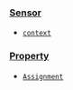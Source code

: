 ### [Sensor](https://github.com/kordjamshidi/RelationalGraph/wiki/Dev-%7C-Sensor)
* [`context`](https://github.com/kordjamshidi/RelationalGraph/wiki/Dev-%7C-Sensor-%7C-context)

### [Property](https://github.com/kordjamshidi/RelationalGraph/wiki/Dev-%7C-Property)
* [`Assignment`](https://github.com/kordjamshidi/RelationalGraph/wiki/Dev-%7C-Property-%7C-Assignment)